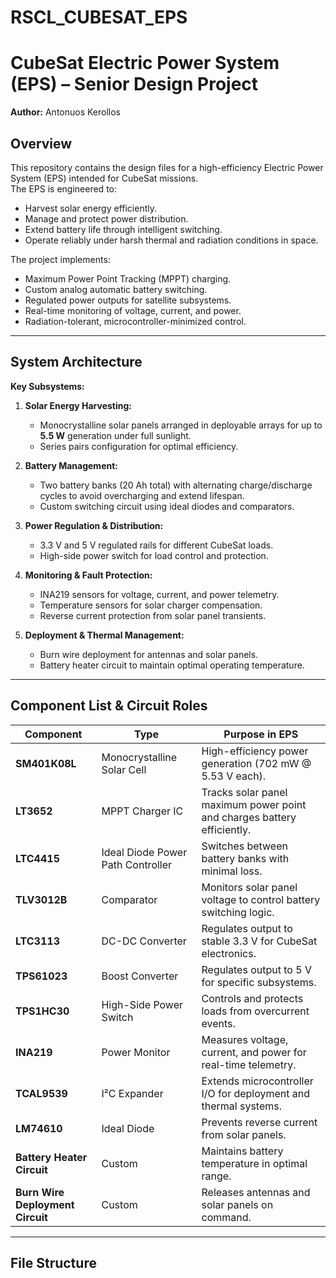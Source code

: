 # RSCL_CUBESAT_EPS
# CubeSat Electric Power System (EPS) – Senior Design Project

**Author:** Antonuos Kerollos  

## Overview
This repository contains the design files for a high-efficiency Electric Power System (EPS) intended for CubeSat missions.  
The EPS is engineered to:
- Harvest solar energy efficiently.
- Manage and protect power distribution.
- Extend battery life through intelligent switching.
- Operate reliably under harsh thermal and radiation conditions in space.

The project implements:
- Maximum Power Point Tracking (MPPT) charging.
- Custom analog automatic battery switching.
- Regulated power outputs for satellite subsystems.
- Real-time monitoring of voltage, current, and power.
- Radiation-tolerant, microcontroller-minimized control.

---

## System Architecture

**Key Subsystems:**
1. **Solar Energy Harvesting:**  
   - Monocrystalline solar panels arranged in deployable arrays for up to **5.5 W** generation under full sunlight.
   - Series pairs configuration for optimal efficiency.

2. **Battery Management:**  
   - Two battery banks (20 Ah total) with alternating charge/discharge cycles to avoid overcharging and extend lifespan.
   - Custom switching circuit using ideal diodes and comparators.

3. **Power Regulation & Distribution:**  
   - 3.3 V and 5 V regulated rails for different CubeSat loads.
   - High-side power switch for load control and protection.

4. **Monitoring & Fault Protection:**  
   - INA219 sensors for voltage, current, and power telemetry.
   - Temperature sensors for solar charger compensation.
   - Reverse current protection from solar panel transients.

5. **Deployment & Thermal Management:**  
   - Burn wire deployment for antennas and solar panels.
   - Battery heater circuit to maintain optimal operating temperature.

---

## Component List & Circuit Roles

| Component | Type | Purpose in EPS |
|-----------|------|----------------|
| **SM401K08L** | Monocrystalline Solar Cell | High-efficiency power generation (702 mW @ 5.53 V each). |
| **LT3652** | MPPT Charger IC | Tracks solar panel maximum power point and charges battery efficiently. |
| **LTC4415** | Ideal Diode Power Path Controller | Switches between battery banks with minimal loss. |
| **TLV3012B** | Comparator | Monitors solar panel voltage to control battery switching logic. |
| **LTC3113** | DC-DC Converter | Regulates output to stable 3.3 V for CubeSat electronics. |
| **TPS61023** | Boost Converter | Regulates output to 5 V for specific subsystems. |
| **TPS1HC30** | High-Side Power Switch | Controls and protects loads from overcurrent events. |
| **INA219** | Power Monitor | Measures voltage, current, and power for real-time telemetry. |
| **TCAL9539** | I²C Expander | Extends microcontroller I/O for deployment and thermal systems. |
| **LM74610** | Ideal Diode | Prevents reverse current from solar panels. |
| **Battery Heater Circuit** | Custom | Maintains battery temperature in optimal range. |
| **Burn Wire Deployment Circuit** | Custom | Releases antennas and solar panels on command. |

---
## File Structure

